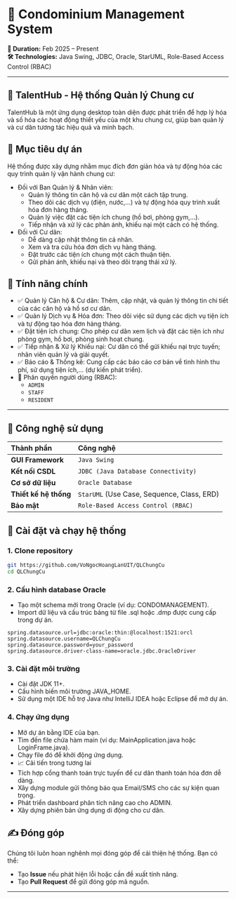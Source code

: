# 🏢 Condominium Management System

**📅 Duration:** Feb 2025 – Present  
**🛠 Technologies:** Java Swing, JDBC, Oracle, StarUML, Role-Based Access Control (RBAC)

---

## 🏢 TalentHub - Hệ thống Quản lý Chung cư
TalentHub là một ứng dụng desktop toàn diện được phát triển để hợp lý hóa và số hóa các hoạt động thiết yếu của một khu chung cư, giúp ban quản lý và cư dân tương tác hiệu quả và minh bạch.

## 🎯 Mục tiêu dự án
Hệ thống được xây dựng nhằm mục đích đơn giản hóa và tự động hóa các quy trình quản lý vận hành chung cư:

* Đối với Ban Quản lý & Nhân viên:
  - Quản lý thông tin căn hộ và cư dân một cách tập trung.
  - Theo dõi các dịch vụ (điện, nước,...) và tự động hóa quy trình xuất hóa đơn hàng tháng.
  - Quản lý việc đặt các tiện ích chung (hồ bơi, phòng gym,...).
  - Tiếp nhận và xử lý các phản ánh, khiếu nại một cách có hệ thống.
* Đối với Cư dân:
  - Dễ dàng cập nhật thông tin cá nhân.
  - Xem và tra cứu hóa đơn dịch vụ hàng tháng.
  - Đặt trước các tiện ích chung một cách thuận tiện.
  - Gửi phản ánh, khiếu nại và theo dõi trạng thái xử lý.
## 🔧 Tính năng chính
  - ✅ Quản lý Căn hộ & Cư dân: Thêm, cập nhật, và quản lý thông tin chi tiết của các căn hộ và hồ sơ cư dân.
  - ✅ Quản lý Dịch vụ & Hóa đơn: Theo dõi việc sử dụng các dịch vụ tiện ích và tự động tạo hóa đơn hàng tháng.
  - ✅ Đặt tiện ích chung: Cho phép cư dân xem lịch và đặt các tiện ích như phòng gym, hồ bơi, phòng sinh hoạt chung.
  - ✅ Tiếp nhận & Xử lý Khiếu nại: Cư dân có thể gửi khiếu nại trực tuyến; nhân viên quản lý và giải quyết.
  - ✅ Báo cáo & Thống kê: Cung cấp các báo cáo cơ bản về tình hình thu phí, sử dụng tiện ích,... (dự kiến phát triển).
  - 🔐 Phân quyền người dùng (RBAC):
    - `ADMIN`
    - `STAFF`
    - `RESIDENT`

---
## 🧰 Công nghệ sử dụng
|      Thành phần       | Công nghệ |
| :-------------------- | :----------------------------------------- |
| **GUI Framework**     | `Java Swing`                               |
| **Kết nối CSDL**      | `JDBC (Java Database Connectivity)`        |
| **Cơ sở dữ liệu**     | `Oracle Database`                          |
| **Thiết kế hệ thống** | `StarUML` (Use Case, Sequence, Class, ERD) |
| **Bảo mật**           | `Role-Based Access Control (RBAC)`         |

## 🚀 Cài đặt và chạy hệ thống
### 1. Clone repository
```bash
git https://github.com/VoNgocHoangLanUIT/QLChungCu
cd QLChungCu
```
### 2. Cấu hình database Oracle
- Tạo một schema mới trong Oracle (ví dụ: CONDOMANAGEMENT).
- Import dữ liệu và cấu trúc bảng từ file .sql hoặc .dmp được cung cấp trong dự án.

```properties
spring.datasource.url=jdbc:oracle:thin:@localhost:1521:orcl
spring.datasource.username=QLChungCu
spring.datasource.password=your_password
spring.datasource.driver-class-name=oracle.jdbc.OracleDriver
```
### 3. Cài đặt môi trường
- Cài đặt JDK 11+.
- Cấu hình biến môi trường JAVA_HOME.
- Sử dụng một IDE hỗ trợ Java như IntelliJ IDEA hoặc Eclipse để mở dự án.
### 4. Chạy ứng dụng
- Mở dự án bằng IDE của bạn.
- Tìm đến file chứa hàm main (ví dụ: MainApplication.java hoặc LoginFrame.java).
- Chạy file đó để khởi động ứng dụng.
- 📈 Cải tiến trong tương lai
- Tích hợp cổng thanh toán trực tuyến để cư dân thanh toán hóa đơn dễ dàng.
- Xây dựng module gửi thông báo qua Email/SMS cho các sự kiện quan trọng.
- Phát triển dashboard phân tích nâng cao cho ADMIN.
- Xây dựng phiên bản ứng dụng di động cho cư dân.

## ✍️ Đóng góp
Chúng tôi luôn hoan nghênh mọi đóng góp để cải thiện hệ thống. Bạn có thể:

- Tạo **Issue** nếu phát hiện lỗi hoặc cần đề xuất tính năng.
- Tạo **Pull Request** để gửi đóng góp mã nguồn.

---